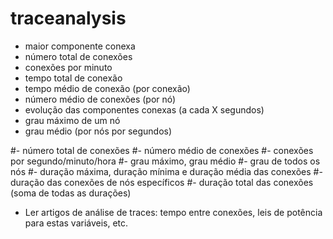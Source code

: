 # traceanalysis

- maior componente conexa
- número total de conexões
- conexões por minuto
- tempo total de conexão
- tempo médio de conexão (por conexão)
- número médio de conexões (por nó)
- evolução das componentes conexas (a cada X segundos)
- grau máximo de um nó
- grau médio (por nós por segundos)

#- número total de conexões
#- número médio de conexões
#- conexões por segundo/minuto/hora
#- grau máximo, grau médio
#- grau de todos os nós
#- duração máxima, duração mínima e duração média das conexões
#- duração das conexões de nós específicos 
#- duração total das conexões (soma de todas as durações)

- Ler artigos de análise de traces: tempo entre conexões, leis de potência para estas variáveis, etc.
